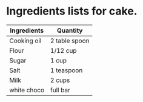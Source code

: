 # Ingredients lists for cake.

Ingredients | Quantity
----------- |  --------
Cooking oil | 2 table spoon
Flour       | 1/12 cup  
Sugar       | 1 cup
Salt        | 1 teaspoon
Milk        | 2 cups 
white choco | full bar